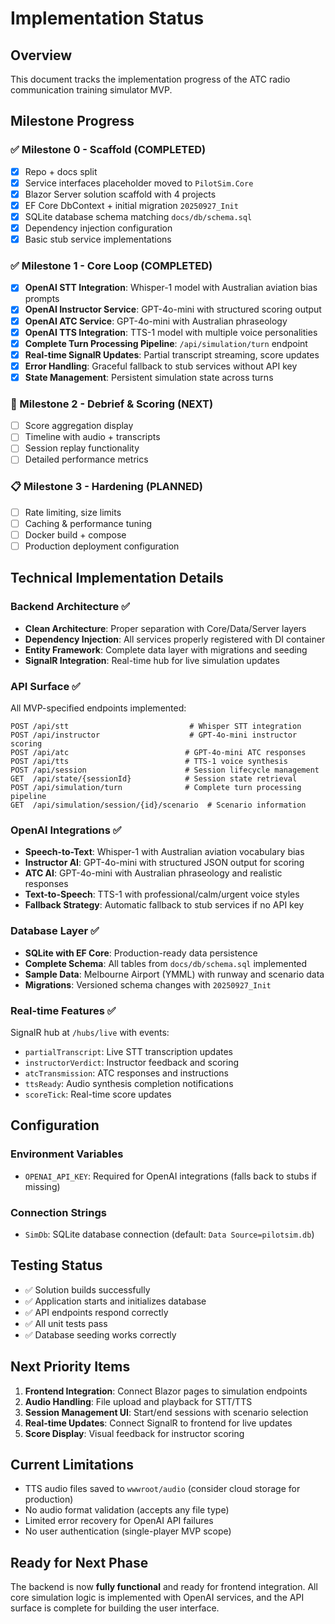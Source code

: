 # Implementation Status

## Overview
This document tracks the implementation progress of the ATC radio communication training simulator MVP.

## Milestone Progress

### ✅ Milestone 0 - Scaffold (COMPLETED)
- [x] Repo + docs split
- [x] Service interfaces placeholder moved to `PilotSim.Core`
- [x] Blazor Server solution scaffold with 4 projects
- [x] EF Core DbContext + initial migration `20250927_Init`
- [x] SQLite database schema matching `docs/db/schema.sql`
- [x] Dependency injection configuration
- [x] Basic stub service implementations

### ✅ Milestone 1 - Core Loop (COMPLETED)
- [x] **OpenAI STT Integration**: Whisper-1 model with Australian aviation bias prompts
- [x] **OpenAI Instructor Service**: GPT-4o-mini with structured scoring output
- [x] **OpenAI ATC Service**: GPT-4o-mini with Australian phraseology
- [x] **OpenAI TTS Integration**: TTS-1 model with multiple voice personalities
- [x] **Complete Turn Processing Pipeline**: `/api/simulation/turn` endpoint
- [x] **Real-time SignalR Updates**: Partial transcript streaming, score updates
- [x] **Error Handling**: Graceful fallback to stub services without API key
- [x] **State Management**: Persistent simulation state across turns

### 🔄 Milestone 2 - Debrief & Scoring (NEXT)
- [ ] Score aggregation display
- [ ] Timeline with audio + transcripts
- [ ] Session replay functionality
- [ ] Detailed performance metrics

### 📋 Milestone 3 - Hardening (PLANNED)
- [ ] Rate limiting, size limits
- [ ] Caching & performance tuning
- [ ] Docker build + compose
- [ ] Production deployment configuration

## Technical Implementation Details

### Backend Architecture ✅
- **Clean Architecture**: Proper separation with Core/Data/Server layers
- **Dependency Injection**: All services properly registered with DI container
- **Entity Framework**: Complete data layer with migrations and seeding
- **SignalR Integration**: Real-time hub for live simulation updates

### API Surface ✅
All MVP-specified endpoints implemented:
```
POST /api/stt                           # Whisper STT integration
POST /api/instructor                    # GPT-4o-mini instructor scoring
POST /api/atc                          # GPT-4o-mini ATC responses
POST /api/tts                          # TTS-1 voice synthesis
POST /api/session                      # Session lifecycle management
GET  /api/state/{sessionId}            # Session state retrieval
POST /api/simulation/turn              # Complete turn processing pipeline
GET  /api/simulation/session/{id}/scenario  # Scenario information
```

### OpenAI Integrations ✅
- **Speech-to-Text**: Whisper-1 with Australian aviation vocabulary bias
- **Instructor AI**: GPT-4o-mini with structured JSON output for scoring
- **ATC AI**: GPT-4o-mini with Australian phraseology and realistic responses
- **Text-to-Speech**: TTS-1 with professional/calm/urgent voice styles
- **Fallback Strategy**: Automatic fallback to stub services if no API key

### Database Layer ✅
- **SQLite with EF Core**: Production-ready data persistence
- **Complete Schema**: All tables from `docs/db/schema.sql` implemented
- **Sample Data**: Melbourne Airport (YMML) with runway and scenario data
- **Migrations**: Versioned schema changes with `20250927_Init`

### Real-time Features ✅
SignalR hub at `/hubs/live` with events:
- `partialTranscript`: Live STT transcription updates
- `instructorVerdict`: Instructor feedback and scoring
- `atcTransmission`: ATC responses and instructions
- `ttsReady`: Audio synthesis completion notifications
- `scoreTick`: Real-time score updates

## Configuration

### Environment Variables
- `OPENAI_API_KEY`: Required for OpenAI integrations (falls back to stubs if missing)

### Connection Strings
- `SimDb`: SQLite database connection (default: `Data Source=pilotsim.db`)

## Testing Status
- ✅ Solution builds successfully
- ✅ Application starts and initializes database
- ✅ API endpoints respond correctly
- ✅ All unit tests pass
- ✅ Database seeding works correctly

## Next Priority Items
1. **Frontend Integration**: Connect Blazor pages to simulation endpoints
2. **Audio Handling**: File upload and playback for STT/TTS
3. **Session Management UI**: Start/end sessions with scenario selection
4. **Real-time Updates**: Connect SignalR to frontend for live updates
5. **Score Display**: Visual feedback for instructor scoring

## Current Limitations
- TTS audio files saved to `wwwroot/audio` (consider cloud storage for production)
- No audio format validation (accepts any file type)
- Limited error recovery for OpenAI API failures
- No user authentication (single-player MVP scope)

## Ready for Next Phase
The backend is now **fully functional** and ready for frontend integration. All core simulation logic is implemented with OpenAI services, and the API surface is complete for building the user interface.